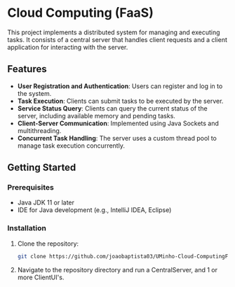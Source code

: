# Cloud Computing (FaaS)

This project implements a distributed system for managing and executing tasks. It consists of a central server that handles client requests and a client application for interacting with the server.

## Features

- **User Registration and Authentication**: Users can register and log in to the system.
- **Task Execution**: Clients can submit tasks to be executed by the server.
- **Service Status Query**: Clients can query the current status of the server, including available memory and pending tasks.
- **Client-Server Communication**: Implemented using Java Sockets and multithreading.
- **Concurrent Task Handling**: The server uses a custom thread pool to manage task execution concurrently.

## Getting Started

### Prerequisites

- Java JDK 11 or later
- IDE for Java development (e.g., IntelliJ IDEA, Eclipse)

### Installation

1. Clone the repository:
   ```bash
   git clone https://github.com/joaobaptista03/UMinho-Cloud-ComputingFaaS-Java/
   ```
2. Navigate to the repository directory and run a CentralServer, and 1 or more ClientUI's.

